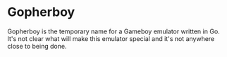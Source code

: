 # Gopherboy

Gopherboy is the temporary name for a Gameboy emulator written in Go. It's not
clear what will make this emulator special and it's not anywhere close to being
done.
